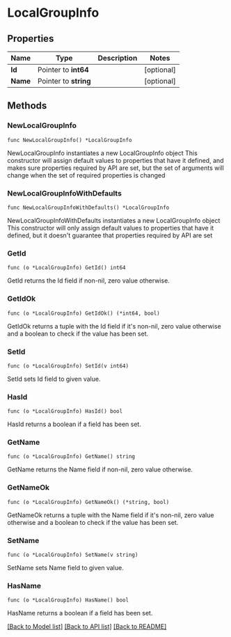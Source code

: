 # LocalGroupInfo

## Properties

Name | Type | Description | Notes
------------ | ------------- | ------------- | -------------
**Id** | Pointer to **int64** |  | [optional] 
**Name** | Pointer to **string** |  | [optional] 

## Methods

### NewLocalGroupInfo

`func NewLocalGroupInfo() *LocalGroupInfo`

NewLocalGroupInfo instantiates a new LocalGroupInfo object
This constructor will assign default values to properties that have it defined,
and makes sure properties required by API are set, but the set of arguments
will change when the set of required properties is changed

### NewLocalGroupInfoWithDefaults

`func NewLocalGroupInfoWithDefaults() *LocalGroupInfo`

NewLocalGroupInfoWithDefaults instantiates a new LocalGroupInfo object
This constructor will only assign default values to properties that have it defined,
but it doesn't guarantee that properties required by API are set

### GetId

`func (o *LocalGroupInfo) GetId() int64`

GetId returns the Id field if non-nil, zero value otherwise.

### GetIdOk

`func (o *LocalGroupInfo) GetIdOk() (*int64, bool)`

GetIdOk returns a tuple with the Id field if it's non-nil, zero value otherwise
and a boolean to check if the value has been set.

### SetId

`func (o *LocalGroupInfo) SetId(v int64)`

SetId sets Id field to given value.

### HasId

`func (o *LocalGroupInfo) HasId() bool`

HasId returns a boolean if a field has been set.

### GetName

`func (o *LocalGroupInfo) GetName() string`

GetName returns the Name field if non-nil, zero value otherwise.

### GetNameOk

`func (o *LocalGroupInfo) GetNameOk() (*string, bool)`

GetNameOk returns a tuple with the Name field if it's non-nil, zero value otherwise
and a boolean to check if the value has been set.

### SetName

`func (o *LocalGroupInfo) SetName(v string)`

SetName sets Name field to given value.

### HasName

`func (o *LocalGroupInfo) HasName() bool`

HasName returns a boolean if a field has been set.


[[Back to Model list]](../README.md#documentation-for-models) [[Back to API list]](../README.md#documentation-for-api-endpoints) [[Back to README]](../README.md)


